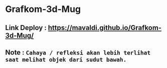 # Grafkom-3d-Mug

## Link Deploy : https://mavaldi.github.io/Grafkom-3d-Mug/

## Note : `Cahaya / refleksi akan lebih terlihat saat melihat objek dari sudut bawah.`
